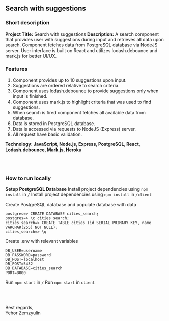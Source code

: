 ## Search with suggestions

### Short description
__Project Title:__ Search with suggestions
__Description:__ A search component that provides user with suggestions during input and retrieves all data upon search.
Component fetches data from PostgreSQL database via NodeJS server. User interface is built on React and utilizes lodash.debounce and mark.js for better UI/UX.

### Features
1. Component provides up to 10 suggestions upon input.
2. Suggestions are ordered relative to search criteria.
3. Component uses lodash.debounce to provide suggestions only when input is finished.
4. Component uses mark.js to highlight criteria that was used to find suggestions.
5. When search is fired component fetches all available data from database.
6. Data is stored in PostgreSQL database.
7. Data is accessed via requests to NodeJS (Express) server.
8. All request have basic validation.

__Technology: JavaScript, Node.js, Express, PostgreSQL, React, Lodash.debounce, Mark.js, Heroku__

<br>
<br>

### How to run locally
__Setup PostgreSQL Database__
Install project dependencies using `npm install` in `/`
Install project dependencies using `npm install` in `/client`

Create PostgreSQL database and populate database with data
```
postgres=> CREATE DATABASE cities_search;
postgres=> \c cities_search;
cities_search=> CREATE TABLE cities (id SERIAL PRIMARY KEY, name VARCHAR(255) NOT NULL);
cities_search=> \q
```
Create .env with relevant variables
```
DB_USER=username
DB_PASSWORD=password
DB_HOST=localhost
DB_POST=5432
DB_DATABASE=cities_search
PORT=8000
```

Run `npm start` in `/`
Run `npm start` in `client`


<br>
<br>

Best regards,  
Yehor Zemzyulin